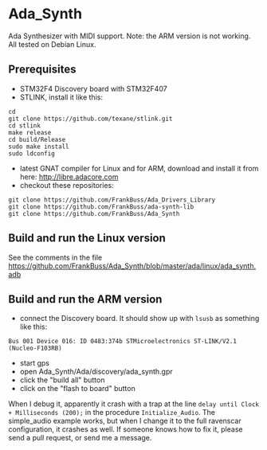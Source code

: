 # Ada_Synth
Ada Synthesizer with MIDI support.
Note: the ARM version is not working.
All tested on Debian Linux.

## Prerequisites
- STM32F4 Discovery board with STM32F407
- STLINK, install it like this:
```
cd
git clone https://github.com/texane/stlink.git
cd stlink
make release
cd build/Release
sudo make install
sudo ldconfig
```
- latest GNAT compiler for Linux and for ARM, download and install it from here: http://libre.adacore.com
- checkout these repositories:
```
git clone https://github.com/FrankBuss/Ada_Drivers_Library
git clone https://github.com/FrankBuss/ada-synth-lib
git clone https://github.com/FrankBuss/Ada_Synth
```

## Build and run the Linux version
See the comments in the file https://github.com/FrankBuss/Ada_Synth/blob/master/ada/linux/ada_synth.adb

## Build and run the ARM version
- connect the Discovery board. It should show up with `lsusb` as something like this:
```
Bus 001 Device 016: ID 0483:374b STMicroelectronics ST-LINK/V2.1 (Nucleo-F103RB)
```
- start gps
- open Ada_Synth/Ada/discovery/ada_synth.gpr
- click the "build all" button
- click on the "flash to board" button

When I debug it, apparently it crash with a trap at the line `delay until Clock + Milliseconds (200);` in the procedure `Initialize_Audio`. The simple_audio example works, but when I change it to the full ravenscar configuration, it crashes as well. If someone knows how to fix it, please send a pull request, or send me a message.

